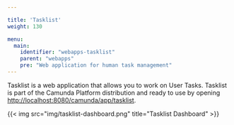 ```yaml
---

title: 'Tasklist'
weight: 130

menu:
  main:
    identifier: "webapps-tasklist"
    parent: "webapps"
    pre: "Web application for human task management"
---
```


Tasklist is a web application that allows you to work on User Tasks. Tasklist is part of the Camunda Platform distribution and ready to use by opening [http://localhost:8080/camunda/app/tasklist](http://localhost:8080/camunda/app/tasklist).

{{< img src="img/tasklist-dashboard.png" title="Tasklist Dashboard" >}}
